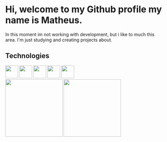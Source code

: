 
<!--
**Matheus-Dias-G/Matheus-Dias-G** is a ✨ _special_ ✨ repository because its `README.md` (this file) appears on your GitHub profile.

Here are some ideas to get you started:

- 🔭 I’m currently working on ...
- 🌱 I’m currently learning ...
- 👯 I’m looking to collaborate on ...
- 🤔 I’m looking for help with ...
- 💬 Ask me about ...
- 📫 How to reach me: ...
- 😄 Pronouns: ...
- ⚡ Fun fact: ...
-->


<h1>Hi, welcome to my Github profile my name is Matheus.</h1>

In this moment im not working with development, but i like to much this area. I'm just studying and creating projects about.

<h2> Technologies </h2>
<div align=left>
  <img src="https://cdn.jsdelivr.net/gh/devicons/devicon/icons/css3/css3-original.svg"  width=40px height=40px/>
  <img src="https://cdn.jsdelivr.net/gh/devicons/devicon/icons/html5/html5-plain-wordmark.svg" widtth=40px height=40px/>
  <img src="https://cdn.jsdelivr.net/gh/devicons/devicon/icons/git/git-plain.svg" width=40px height=40px/>
  <img src="https://cdn.jsdelivr.net/gh/devicons/devicon/icons/linux/linux-original.svg" width=40px height=40px/>
  <img src="https://cdn.jsdelivr.net/gh/devicons/devicon/icons/python/python-original.svg" width=40px height=40px/>
</div>

<div align=center>
<a href="https://github.com/Matheus-Dias-G">
<img align=left height="180em" src="https://github-readme-stats.vercel.app/api/top-langs/?username=Matheus-Dias-G&layout=compact&langs_count=7&theme=radical"/>
<img align=left height="180em" src="https://github-readme-stats.vercel.app/api?username=Matheus-Dias-G&show_icons=true&theme=radical"/>
</div>

